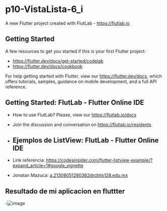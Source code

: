 # p10-VistaLista-6_i

A new Flutter project created with FlutLab - https://flutlab.io

## Getting Started

A few resources to get you started if this is your first Flutter project:

- https://flutter.dev/docs/get-started/codelab
- https://flutter.dev/docs/cookbook

For help getting started with Flutter, view our
https://flutter.dev/docs, which offers tutorials,
samples, guidance on mobile development, and a full API reference.

## Getting Started: FlutLab - Flutter Online IDE

- How to use FlutLab? Please, view our https://flutlab.io/docs
- Join the discussion and conversation on https://flutlab.io/residents

- ## Ejemplos de ListView: FlutLab - Flutter Online IDE

- Link referencia: https://codesinsider.com/flutter-listview-example/?expand_article=1#google_vignette

  
- Jonatan Mazuca: a.21308051280382@cbtis128.edu.mx

 ## Resultado de mi aplicacion en fluttter
-![image](https://github.com/JonatanMVJ/p10-appList-6i/assets/143743615/8c73dbc6-f081-4537-b86d-a27c5230c06b)


